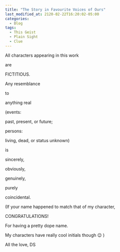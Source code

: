 ```yaml
---
title: "The Story in Favourite Voices of Ours"
last_modified_at: 2120-02-22T16:20:02-05:00
categories:
  - Blog
tags:
  - This Geist
  - Plain Sight
  - Clue
---
```


All characters appearing in this work

are

FICTITIOUS.

Any resemblance 

to 

anything real

(events: 

past, present, or future;

persons: 

living, dead, or status unknown)

is

sincerely,

obviously,

genuinely,

purely

coincidental.

(If your name happened to match that of my character, 

CONGRATULATIONS!

For having a pretty dope name.

My characters have really cool initials though 😉 )

All the love, DS
